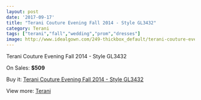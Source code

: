 ```yaml
---
layout: post
date: '2017-09-17'
title: "Terani Couture Evening Fall 2014 - Style GL3432"
category: Terani
tags: ["terani","fall","wedding","prom","dresses"]
image: http://www.idealgown.com/249-thickbox_default/terani-couture-evening-fall-2014-style-gl3432.jpg
---
```

Terani Couture Evening Fall 2014 - Style GL3432

On Sales: **$509**
<a href="https://www.idealgown.com/en/terani/81-terani-couture-evening-fall-2014-style-gl3432.html"><amp-img layout="responsive" width="600" height="600" src="//www.idealgown.com/249-thickbox_default/terani-couture-evening-fall-2014-style-gl3432.jpg" alt="Terani Couture Evening Fall 2014 - Style GL3432 0" /></a>
<a href="https://www.idealgown.com/en/terani/81-terani-couture-evening-fall-2014-style-gl3432.html"><amp-img layout="responsive" width="600" height="600" src="//www.idealgown.com/248-thickbox_default/terani-couture-evening-fall-2014-style-gl3432.jpg" alt="Terani Couture Evening Fall 2014 - Style GL3432 1" /></a>

Buy it: [Terani Couture Evening Fall 2014 - Style GL3432](https://www.idealgown.com/en/terani/81-terani-couture-evening-fall-2014-style-gl3432.html "Terani Couture Evening Fall 2014 - Style GL3432")

View more: [Terani](https://www.idealgown.com/en/4-terani "Terani")